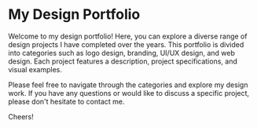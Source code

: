 # My Design Portfolio

Welcome to my design portfolio! Here, you can explore a diverse range of design projects I have completed over the years. This portfolio is divided into categories such as logo design, branding, UI/UX design, and web design. Each project features a description, project specifications, and visual examples.

Please feel free to navigate through the categories and explore my design work. If you have any questions or would like to discuss a specific project, please don't hesitate to contact me.

Cheers!
